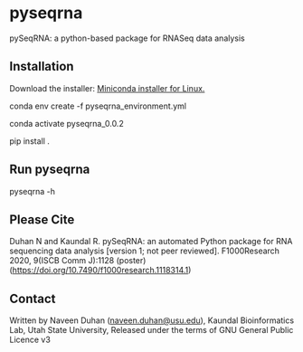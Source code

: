 # pyseqrna

pySeqRNA: a python-based package for RNASeq data analysis


## Installation

Download the installer: [Miniconda installer for Linux.](https://docs.conda.io/en/latest/miniconda.html#linux-installers)

conda env create -f pyseqrna_environment.yml

conda activate pyseqrna_0.0.2

pip install . 

## Run pyseqrna

pyseqrna -h

## Please Cite

Duhan N and Kaundal R. pySeqRNA: an automated Python package for RNA sequencing data analysis [version 1; not peer reviewed]. F1000Research 2020, 9(ISCB Comm J):1128 (poster) (https://doi.org/10.7490/f1000research.1118314.1) 

## Contact

Written by Naveen Duhan (naveen.duhan@usu.edu),
Kaundal Bioinformatics Lab, Utah State University,
Released under the terms of GNU General Public Licence v3